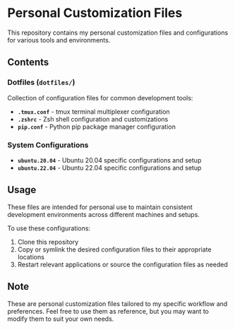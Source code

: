 # Personal Customization Files

This repository contains my personal customization files and configurations for various tools and environments.

## Contents

### Dotfiles (`dotfiles/`)
Collection of configuration files for common development tools:

- **`.tmux.conf`** - tmux terminal multiplexer configuration
- **`.zshrc`** - Zsh shell configuration and customizations
- **`pip.conf`** - Python pip package manager configuration

### System Configurations
- **`ubuntu.20.04`** - Ubuntu 20.04 specific configurations and setup
- **`ubuntu.22.04`** - Ubuntu 22.04 specific configurations and setup

## Usage

These files are intended for personal use to maintain consistent development environments across different machines and setups.

To use these configurations:

1. Clone this repository
2. Copy or symlink the desired configuration files to their appropriate locations
3. Restart relevant applications or source the configuration files as needed

## Note

These are personal customization files tailored to my specific workflow and preferences. Feel free to use them as reference, but you may want to modify them to suit your own needs.